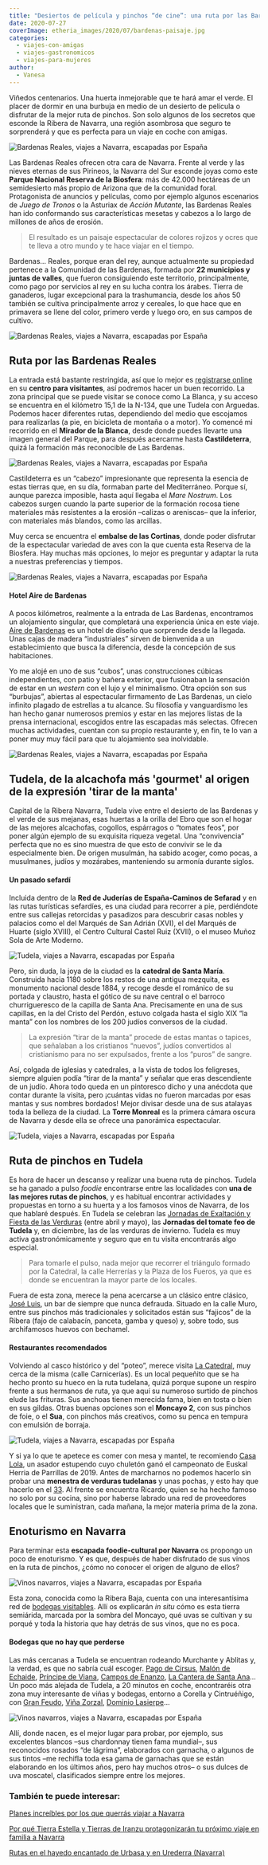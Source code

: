 ```yaml
---
title: "Desiertos de película y pinchos “de cine”: una ruta por las Bardenas Reales y Tudela"
date: 2020-07-27
coverImage: etheria_images/2020/07/bardenas-paisaje.jpg
categories: 
  - viajes-con-amigas
  - viajes-gastronomicos
  - viajes-para-mujeres
author: 
  - Vanesa
---
```


Viñedos centenarios. Una huerta inmejorable que te hará amar el verde. El placer de dormir en una burbuja en medio de un desierto de película o disfrutar de la mejor ruta de pinchos. Son solo algunos de los secretos que esconde la Ribera de Navarra, una región asombrosa que seguro te sorprenderá y que es perfecta para un viaje en coche con amigas.

![Bardenas Reales, viajes a Navarra, escapadas por España](etheria_images/2020/07/bardenas-ruta-900x600.jpg "Bardenas Reales © Marco de Luca")

Las Bardenas Reales ofrecen otra cara de Navarra. Frente al verde y las nieves eternas 
de sus Pirineos, la Navarra del Sur esconde joyas como este **Parque Nacional Reserva de 
la Biosfera**: más de 42.000 hectáreas de un semidesierto más propio de Arizona que de 
la comunidad foral. Protagonista de anuncios y películas, como por ejemplo algunos 
escenarios de _Juego de Tronos_ o la Asturiax de _Acción Mutante_, las Bardenas Reales 
han ido conformando sus características mesetas y cabezos a lo largo de millones de años 
de erosión. 

> El resultado es un paisaje espectacular de colores rojizos y ocres que te lleva a otro 
> mundo y te hace viajar en el tiempo. 

Bardenas… Reales, porque eran del rey, aunque actualmente su propiedad pertenece a la 
Comunidad de las Bardenas, formada por **22 municipios y juntas de valles**, que fueron 
consiguiendo este territorio, principalmente, como pago por servicios al rey en su lucha 
contra los árabes. Tierra de ganaderos, lugar excepcional para la trashumancia, desde 
los años 50 también se cultiva principalmente arroz y cereales, lo que hace que en 
primavera se llene del color, primero verde y luego oro, en sus campos de cultivo. 

![Bardenas Reales, viajes a Navarra, escapadas por España](etheria_images/2020/07/bardenas-desierto-900x602.jpg "Árido paisaje de las Bardenas Reales.")

## Ruta por las Bardenas Reales

La entrada está bastante restringida, así que lo mejor es [registrarse 
online](https://bardenasreales.es) en su **centro para visitantes**, así podremos hacer 
un buen recorrido. La zona principal que se puede visitar se conoce como La Blanca, y su 
acceso se encuentra en el kilómetro 15,1 de la N-134, que une Tudela con Arguedas. 
Podemos hacer diferentes rutas, dependiendo del medio que escojamos para realizarlas (a 
pie, en bicicleta de montaña o a motor). Yo comencé mi recorrido en el **Mirador de la 
Blanca**, desde donde puedes llevarte una imagen general del Parque, para después 
acercarme hasta **Castildeterra**, quizá la formación más reconocible de Las Bardenas. 

![Bardenas Reales, viajes a Navarra, escapadas por España](etheria_images/2020/07/bardenas-monticulo-900x602.jpg "Castildeterra en las Bardenas Reales.")

Castildeterra es un “cabezo” impresionante que representa la esencia de estas tierras 
que, en su día, formaban parte del Mediterráneo. Porque sí, aunque parezca imposible, 
hasta aquí llegaba el _Mare Nostrum_. Los cabezos surgen cuando la parte superior de la 
formación rocosa tiene materiales más resistentes a la erosión –calizas o areniscas– que 
la inferior, con materiales más blandos, como las arcillas. 

Muy cerca se encuentra el **embalse de las Cortinas**, donde poder disfrutar de la 
espectacular variedad de aves con la que cuenta esta Reserva de la Biosfera. Hay muchas 
más opciones, lo mejor es preguntar y adaptar la ruta a nuestras preferencias y tiempos. 

![Bardenas Reales, viajes a Navarra, escapadas por España](etheria_images/2020/07/Bardenas-aires-de-bardenas-burbuja-900x600.jpg "Habitación-burbuja para ver las estrellas en el hotel Aire de Bardenas.")

#### Hotel Aire de Bardenas

A pocos kilómetros, realmente a la entrada de Las Bardenas, encontramos un alojamiento 
singular, que completará una experiencia única en este viaje. [Aire de 
Bardenas](https://airebardenas.com) es un hotel de diseño que sorprende desde la 
llegada. Unas cajas de madera “industriales” sirven de bienvenida a un establecimiento 
que busca la diferencia, desde la concepción de sus habitaciones. 

Yo me alojé en uno de sus “cubos”, unas construcciones cúbicas independientes, con patio 
y bañera exterior, que fusionaban la sensación de estar en un _western_ con el lujo y el 
minimalismo. Otra opción son sus “burbujas”, abiertas al espectacular firmamento de Las 
Bardenas, un cielo infinito plagado de estrellas a tu alcance. Su filosofía y 
vanguardismo les han hecho ganar numerosos premios y estar en las mejores listas de la 
prensa internacional, escogidos entre las escapadas más selectas. Ofrecen muchas 
actividades, cuentan con su propio restaurante y, en fin, te lo van a poner muy muy 
fácil para que tu alojamiento sea inolvidable. 

![Bardenas Reales, viajes a Navarra, escapadas por España](etheria_images/2020/07/Tudela-alcachofas-900x600.jpg "Alcachofas de Navarra.")

## Tudela, de la alcachofa más 'gourmet' al origen de la expresión 'tirar de la manta'

Capital de la Ribera Navarra, Tudela vive entre el desierto de las Bardenas y el verde 
de sus mejanas, esas huertas a la orilla del Ebro que son el hogar de las mejores 
alcachofas, cogollos, espárragos o “tomates feos”, por poner algún ejemplo de su 
exquisita riqueza vegetal. Una “convivencia” perfecta que no es sino muestra de que esto 
de convivir se le da especialmente bien. De origen musulmán, ha sabido acoger, como 
pocas, a musulmanes, judíos y mozárabes, manteniendo su armonía durante siglos. 

#### Un pasado sefardí

Incluida dentro de la **Red de Juderías de España-Caminos de Sefarad** y en las rutas 
turísticas sefardíes, es una ciudad para recorrer a pie, perdiéndote entre sus callejas 
retorcidas y pasadizos para descubrir casas nobles y palacios como el del Marqués de San 
Adrián (XVI), el del Marqués de Huarte (siglo XVIII), el Centro Cultural Castel Ruiz 
(XVII), o el museo Muñoz Sola de Arte Moderno. 

![Tudela, viajes a Navarra, escapadas por España](etheria_images/2020/07/Tudela-catedral-900x600.jpg "Catedral de Santa María de Tudela. © Blanca Aldanondo Otamendi")

Pero, sin duda, la joya de la ciudad es la **catedral de Santa María**. Construida hacia 
1180 sobre los restos de una antigua mezquita, es monumento nacional desde 1884, y 
recoge desde el románico de su portada y claustro, hasta el gótico de su nave central o 
el barroco churrigueresco de la capilla de Santa Ana. Precisamente en una de sus 
capillas, en la del Cristo del Perdón, estuvo colgada hasta el siglo XIX “la manta” con 
los nombres de los 200 judíos conversos de la ciudad. 

> La expresión “tirar de la manta” procede de estas mantas o tapices, que señalaban a los 
> cristianos “nuevos”, judíos convertidos al cristianismo para no ser expulsados, frente a 
> los “puros” de sangre. 

Así, colgada de iglesias y catedrales, a la vista de todos los feligreses, siempre 
alguien podía “tirar de la manta” y señalar que eras descendiente de un judío. Ahora 
todo queda en un pintoresco dicho y una anécdota que contar durante la visita, pero 
¡cuántas vidas no fueron marcadas por esas mantas y sus nombres bordados! Mejor divisar 
desde una de sus atalayas toda la belleza de la ciudad. La **Torre Monreal** es la 
primera cámara oscura de Navarra y desde ella se ofrece una panorámica espectacular. 

![Tudela, viajes a Navarra, escapadas por España](etheria_images/2020/07/Tudela-verduras-900x600.jpg "Verduras de Navarra. © Blanca Aldanondo Otamendi")

## Ruta de pinchos en Tudela

Es hora de hacer un descanso y realizar una buena ruta de pinchos. Tudela se ha ganado a 
pulso _foodie_ encontrarse entre las localidades con **una de las mejores rutas de 
pinchos**, y es habitual encontrar actividades y propuestas en torno a su huerta y a los 
famosos vinos de Navarra, de los que hablaré después. En Tudela se celebran las [Jornadas 
de Exaltación y Fiesta de las 
Verduras](https://www.turismo.navarra.es/esp/organice-viaje/recurso/Ocioycultura/3093/Jornadas-de-exaltacion-y-Fiestas-de-la-verdura.htm) 
(entre abril y mayo), las **Jornadas del tomate feo de Tudela** y, en diciembre, las de 
las verduras de invierno. Tudela es muy activa gastronómicamente y seguro que en tu 
visita encontrarás algo especial. 

> Para tomarle el pulso, nada mejor que recorrer el triángulo formado por la Catedral, la 
> calle Herrerías y la Plaza de los Fueros, ya que es donde se encuentran la mayor parte 
> de los locales. 

Fuera de esta zona, merece la pena acercarse a un clásico entre clásico, [José 
Luis](https://barjoseluis.com/pinchos-tapas/), un bar de siempre que nunca defrauda. 
Situado en la calle Muro, entre sus pinchos más tradicionales y solicitados están sus 
“fajicos” de la Ribera (fajo de calabacín, panceta, gamba y queso) y, sobre todo, sus 
archifamosos huevos con bechamel. 

#### Restaurantes recomendados

Volviendo al casco histórico y del “poteo”, merece visita [La 
Catedral](https://www.facebook.com/LaCatedralTudela/), muy cerca de la misma (calle 
Carnicerías). Es un local pequeñito que se ha hecho pronto su hueco en la ruta tudelana, 
quizá porque supone un respiro frente a sus hermanos de ruta, ya que aquí su numeroso 
surtido de pinchos elude las frituras. Sus anchoas tienen merecida fama, bien en tosta o 
bien en sus gildas. Otras buenas opciones son el **Moncayo 2**, con sus pinchos de foie, 
o el **Sua**, con pinchos más creativos, como su penca en tempura con emulsión de 
borraja. 

![Tudela, viajes a Navarra, escapadas por España](etheria_images/2020/07/bardenas-esparragos-al-natural-900x718.jpg "Espárragos al natural, alimento con DO Navarra.")

Y si ya lo que te apetece es comer con mesa y mantel, te recomiendo [Casa 
Lola](https://restaurantecasalola.es), un asador estupendo cuyo chuletón ganó el 
campeonato de Euskal Herria de Parrillas de 2019. Antes de marcharnos no podemos hacerlo 
sin probar una **menestra de verduras tudelanas** y unas pochas, y esto hay que hacerlo 
en el [33](http://www.restaurante33.com). Al frente se encuentra Ricardo, quien se ha 
hecho famoso no solo por su cocina, sino por haberse labrado una red de proveedores 
locales que le suministran, cada mañana, la mejor materia prima de la zona. 

## Enoturismo en Navarra

Para terminar esta **escapada foodie-cultural por Navarra** os propongo un poco de 
enoturismo. Y es que, después de haber disfrutado de sus vinos en la ruta de pinchos, 
¿cómo no conocer el origen de alguno de ellos? 

![Vinos navarros, viajes a Navarra, escapadas por España](etheria_images/2020/07/navarra-bodegas-pago-cirsus-900x600.jpg "Viñedos de © Pago de Cirsus")

Esta zona, conocida como la Ribera Baja, cuenta con una interesantísima red de [bodegas 
visitables](https://www.navarrawine.com/guia/guia-de-bodegas-y-vinos/bodegas/1). Allí os 
explicarán _in situ_ cómo es esta tierra semiárida, marcada por la sombra del Moncayo, 
qué uvas se cultivan y su porqué y toda la historia que hay detrás de sus vinos, que no 
es poca. 

#### Bodegas que no hay que perderse

Las más cercanas a Tudela se encuentran rodeando Murchante y Ablitas y, la verdad, es 
que no sabría cuál escoger. [Pago de Cirsus](https://www.pagodecirsus.com), [Malón de 
Echaide](https://www.malondeechaide.com), [Príncipe de 
Viana](http://www.principedeviana.com), [Campos de Enanzo](http://www.camposenanzo.com), [La 
Cantera de Santa Ana](https://fincalacantera.com)… Un poco más alejada de Tudela, a 20 
minutos en coche, encontraréis otra zona muy interesante de viñas y bodegas, entorno a 
Corella y Cintruéñigo, con [Gran Feudo](https://granfeudo.com), [Viña 
Zorzal](https://vinazorzalwines.com), [Dominio Lasierpe](http://dominiolasierpe.com)… 

![Vinos navarros, viajes a Navarra, escapadas por España](etheria_images/2020/07/vinedos-malon-echaide-900x599.jpg "© Bodega Malón de Echaide.")

Allí, donde nacen, es el mejor lugar para probar, por ejemplo, sus excelentes blancos 
–sus chardonnay tienen fama mundial–, sus reconocidos rosados “de lágrima”, elaborados 
con garnacha, o algunos de sus tintos –me rechifla toda esa gama de garnachas que se 
están elaborando en los últimos años, pero hay muchos otros– o sus dulces de uva 
moscatel, clasificados siempre entre los mejores. 

### También te puede interesar:

[Planes increíbles por los que querrás viajar a 
Navarra](https://etheriamagazine.com/2021/12/23/planes-en-navarra-con-amigas/) 

[Por qué Tierra Estella y Tierras de Iranzu protagonizarán tu próximo viaje en familia a 
Navarra](https://etheriamagazine.com/2021/02/08/navarra-en-familia-tierra-estella-y-tierras-de-iranzu/) 

[Rutas en el hayedo encantado de Urbasa y en Urederra 
(Navarra)](https://etheriamagazine.com/2020/10/05/que-rutas-hacer-en-hayedo-de-urbasa-urederra-navarra/)

